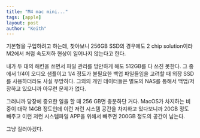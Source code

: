 ```yaml
---
title: "M4 mac mini..."
tags: [apple]
layout: post
author: "Keith"
---
```


기본형을 구입하려고 하는데, 찾아보니 256GB SSD의 경우에도 2 chip solution이라 M2에서 처럼 속도저하 현상이 일어나지 않는다고 한다.

내가 두 대의 해킨을 쓰면서 파일 관리를 방만하게 해도 512GB를 다 쓰진 못한다. 그 중에서 1/4이 오디오 샘플이고 1/4 정도가 불필요한 백업 파일들임을 고려할 때 외장 SSD를 사용하더라도 사실 무방하다. 그외의 개인 데이터들은 별도의 NAS를 통해서 백업/저장하고 있으니까 아무런 문제가 없다.

그러니까 당장에 중요한 일을 할 때 256 GB면 충분하단 거다. MacOS가 차지하는 비중이 대략 14GB 정도인데 이런 저런 시스템 공간을 차지하고 있다보니까 20GB 정도 빼주고 이런 저런 시스템파일 APP을 위해서 빼주면 200GB 정도의 공간이 남는다.

그냥 질러야겠다.

